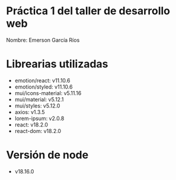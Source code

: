 # Práctica 1 del taller de desarrollo web
Nombre: Emerson García Ríos 

# Librearias utilizadas 
* emotion/react: v11.10.6
* emotion/styled: v11.10.6
* mui/icons-material: v5.11.16
* mui/material: v5.12.1
* mui/styles: v5.12.0
* axios: v1.3.5
* lorem-ipsum: v2.0.8
* react: v18.2.0
* react-dom: v18.2.0

# Versión de node
* v18.16.0



